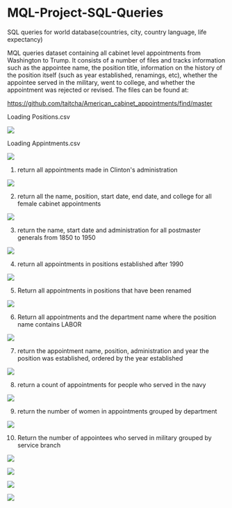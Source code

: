 # MQL-Project-SQL-Queries

SQL queries for world database(countries, city, country language, life expectancy)

MQL queries dataset containing all cabinet level appointments from Washington to 
Trump. It consists of a number of files and tracks information such as the appointee 
name, the position title, information on the history of the position itself (such as year 
established, renamings, etc), whether the appointee served in the military, went to 
college, and whether the appointment was rejected or revised. The files can be 
found at:

https://github.com/taitcha/American_cabinet_appointments/find/master

Loading Positions.csv

![](ss/load_positions.JPG)

Loading Appintments.csv

![](ss/load_appointments.JPG)

1. return all appointments made in Clinton's administration 

![](ss/1.JPG)

2. return all the name, position, start date, end date, and college for all female 
cabinet appointments

![](ss/2.JPG)

3. return the name, start date and administration for all  postmaster generals from 
1850 to 1950

![](ss/3.JPG)

4. return all appointments in positions established after 1990

![](ss/4.JPG)

5. Return all appointments in positions that have been renamed

![](ss/5.JPG)

6. Return all appointments and the department name where the position name 
contains LABOR

![](ss/6.JPG)

7. return the appointment name, position, administration and year the position was 
established, ordered by the year established

![](ss/7.JPG)

8. return a count of appointments for people who served in the navy 

![](ss/8.JPG)

9. return the number of women in appointments grouped by department 

![](ss/9.JPG)

10. Return the number of appointees who served in military grouped by service 
branch 

![](ss/10.JPG)

![](ss/graph1.JPG)

![](ss/graph2.JPG)

![](ss/graph3.JPG)

